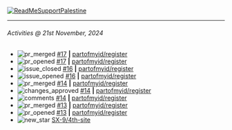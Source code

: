 [![ReadMeSupportPalestine](https://github.com/Safouene1/support-palestine-banner/blob/master/banner-support.svg)](https://github.com/Safouene1/support-palestine-banner)

---

<!--RECENT_ACTIVITY:last_update-->
###### Activities @ 21st November, 2024
<!--RECENT_ACTIVITY:last_update_end-->

<!--RECENT_ACTIVITY:start-->
- ![pr_merged](https://cdn.jsdelivr.net/gh/Readme-Workflows/Readme-Icons@main/icons/octicons/PullRequestMerged.svg) [#17](https://github.com/partofmyid/register/pull/17) **|** [partofmyid/register](https://github.com/partofmyid/register)<br>
- ![pr_opened](https://cdn.jsdelivr.net/gh/Readme-Workflows/Readme-Icons@main/icons/octicons/PullRequestOpened.svg) [#17](https://github.com/partofmyid/register/pull/17) **|** [partofmyid/register](https://github.com/partofmyid/register)<br>
- ![issue_closed](https://cdn.jsdelivr.net/gh/Readme-Workflows/Readme-Icons@main/icons/octicons/IssueClosed.svg) [#16](https://github.com/partofmyid/register/issues/16) **|** [partofmyid/register](https://github.com/partofmyid/register)<br>
- ![issue_opened](https://cdn.jsdelivr.net/gh/Readme-Workflows/Readme-Icons@main/icons/octicons/IssueOpened.svg) [#16](https://github.com/partofmyid/register/issues/16) **|** [partofmyid/register](https://github.com/partofmyid/register)<br>
- ![pr_merged](https://cdn.jsdelivr.net/gh/Readme-Workflows/Readme-Icons@main/icons/octicons/PullRequestMerged.svg) [#14](https://github.com/partofmyid/register/pull/14) **|** [partofmyid/register](https://github.com/partofmyid/register)<br>
- ![changes_approved](https://cdn.jsdelivr.net/gh/Readme-Workflows/Readme-Icons@main/icons/octicons/ApprovedChanges.svg) [#14](https://github.com/partofmyid/register/pull/14#pullrequestreview-2429284643) **|** [partofmyid/register](https://github.com/partofmyid/register)<br>
- ![comments](https://cdn.jsdelivr.net/gh/Readme-Workflows/Readme-Icons@main/icons/octicons/Comment.svg) [#14](https://github.com/partofmyid/register/pull/14#discussion_r1837910902) **|** [partofmyid/register](https://github.com/partofmyid/register)<br>
- ![pr_merged](https://cdn.jsdelivr.net/gh/Readme-Workflows/Readme-Icons@main/icons/octicons/PullRequestMerged.svg) [#13](https://github.com/partofmyid/register/pull/13) **|** [partofmyid/register](https://github.com/partofmyid/register)<br>
- ![pr_opened](https://cdn.jsdelivr.net/gh/Readme-Workflows/Readme-Icons@main/icons/octicons/PullRequestOpened.svg) [#13](https://github.com/partofmyid/register/pull/13) **|** [partofmyid/register](https://github.com/partofmyid/register)<br>
- ![new_star](https://cdn.jsdelivr.net/gh/Readme-Workflows/Readme-Icons@main/icons/octicons/StarredRepositoryYellow.svg) [SX-9/4th-site](https://github.com/SX-9/4th-site)<br>
<!--RECENT_ACTIVITY:end-->

